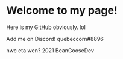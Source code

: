 <title>BeanGoose</title>
<h1>Welcome to my page!</h1>

<p>Here is my <a href="https://www.github.com/beangoosedev">GitHub</a> obviously. lol</p>
<p>Add me on Discord! quebeccorn#8896</p>
<p>nwc eta wen? 2021 BeanGooseDev</p>

